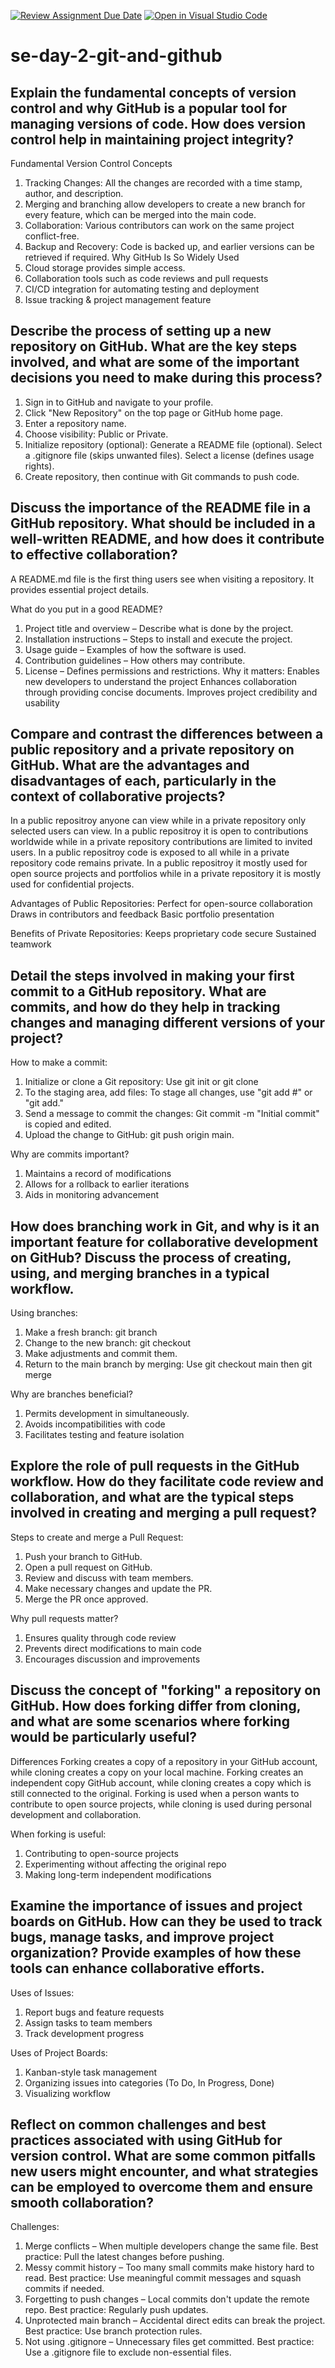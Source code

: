 [![Review Assignment Due Date](https://classroom.github.com/assets/deadline-readme-button-22041afd0340ce965d47ae6ef1cefeee28c7c493a6346c4f15d667ab976d596c.svg)](https://classroom.github.com/a/8wgCKhpZ)
[![Open in Visual Studio Code](https://classroom.github.com/assets/open-in-vscode-2e0aaae1b6195c2367325f4f02e2d04e9abb55f0b24a779b69b11b9e10269abc.svg)](https://classroom.github.com/online_ide?assignment_repo_id=18415212&assignment_repo_type=AssignmentRepo)
# se-day-2-git-and-github
## Explain the fundamental concepts of version control and why GitHub is a popular tool for managing versions of code. How does version control help in maintaining project integrity? 

Fundamental Version Control Concepts
1. Tracking Changes: All the changes are recorded with a time stamp, author, and description.
2. Merging and branching allow developers to create a new branch for every feature, which can be merged into the main code.
3. Collaboration: Various contributors can work on the same project conflict-free.
4. Backup and Recovery: Code is backed up, and earlier versions can be retrieved if required.
Why GitHub Is So Widely Used
1. Cloud storage provides simple access.
2. Collaboration tools such as code reviews and pull requests
3. CI/CD integration for automating testing and deployment
4. Issue tracking & project management feature
   
## Describe the process of setting up a new repository on GitHub. What are the key steps involved, and what are some of the important decisions you need to make during this process?

1. Sign in to GitHub and navigate to your profile.
2. Click "New Repository" on the top page or GitHub home page.
3. Enter a repository name.
4. Choose visibility: Public or Private.
5. Initialize repository (optional):
   Generate a README file (optional).
   Select a .gitignore file (skips unwanted files).
   Select a license (defines usage rights).
6. Create repository, then continue with Git commands to push code.

## Discuss the importance of the README file in a GitHub repository. What should be included in a well-written README, and how does it contribute to effective collaboration?

A README.md file is the first thing users see when visiting a repository. It provides essential project details.

What do you put in a good README?
1. Project title and overview – Describe what is done by the project.
2. Installation instructions – Steps to install and execute the project.
3. Usage guide – Examples of how the software is used.
4. Contribution guidelines – How others may contribute.
5. License – Defines permissions and restrictions.
Why it matters:
Enables new developers to understand the project Enhances collaboration through providing concise documents. Improves project credibility and usability

## Compare and contrast the differences between a public repository and a private repository on GitHub. What are the advantages and disadvantages of each, particularly in the context of collaborative projects?

In a public repositroy anyone can view while in a private repository only selected users can view.
In a public repositroy it is open to contributions worldwide while in a private repository contributions are limited to invited users.
In a public repositroy code is exposed to all while in a private repository code remains private.
In a public repositroy it mostly used for open source projects and portfolios  while in a private repository it is mostly used for confidential projects.

Advantages of Public Repositories:
Perfect for open-source collaboration
Draws in contributors and feedback
Basic portfolio presentation

Benefits of Private Repositories:
Keeps proprietary code secure
Sustained teamwork

## Detail the steps involved in making your first commit to a GitHub repository. What are commits, and how do they help in tracking changes and managing different versions of your project?

How to make a commit:
1. Initialize or clone a Git repository:
   Use git init or git clone <repository-url>
2. To the staging area, add files:
   To stage all changes, use "git add <filename> #" or "git add."
3. Send a message to commit the changes:
   Git commit -m "Initial commit" is copied and edited.
4. Upload the change to GitHub:
   git push origin main.
   
Why are commits important?
1. Maintains a record of modifications
2. Allows for a rollback to earlier iterations
3. Aids in monitoring advancement
   
## How does branching work in Git, and why is it an important feature for collaborative development on GitHub? Discuss the process of creating, using, and merging branches in a typical workflow.

Using branches:
1. Make a fresh branch:
   git branch <branch>
2. Change to the new branch:
   git checkout <branch>
3. Make adjustments and commit them.
4. Return to the main branch by merging:
Use git checkout main then git merge <branch>

Why are branches beneficial?
1. Permits development in simultaneously.
2. Avoids incompatibilities with code
3. Facilitates testing and feature isolation
   
## Explore the role of pull requests in the GitHub workflow. How do they facilitate code review and collaboration, and what are the typical steps involved in creating and merging a pull request?

Steps to create and merge a Pull Request:
1. Push your branch to GitHub.
2. Open a pull request on GitHub.
3. Review and discuss with team members.
4. Make necessary changes and update the PR.
5. Merge the PR once approved.
   
Why pull requests matter?
1. Ensures quality through code review
2. Prevents direct modifications to main code
3. Encourages discussion and improvements
   
## Discuss the concept of "forking" a repository on GitHub. How does forking differ from cloning, and what are some scenarios where forking would be particularly useful?

Differences
Forking creates a copy of a repository in your GitHub account, while cloning creates a copy on your local machine. 
Forking creates an independent copy GitHub account, while cloning creates a copy which is still connected to the original. 
Forking is used when a person wants to contribute to open source projects, while cloning is used during personal development and collaboration. 

When forking is useful:
1. Contributing to open-source projects
2. Experimenting without affecting the original repo
3. Making long-term independent modifications
   
## Examine the importance of issues and project boards on GitHub. How can they be used to track bugs, manage tasks, and improve project organization? Provide examples of how these tools can enhance collaborative efforts.

Uses of Issues:
1. Report bugs and feature requests
2. Assign tasks to team members
3. Track development progress

Uses of Project Boards:
1. Kanban-style task management
2. Organizing issues into categories (To Do, In Progress, Done)
3. Visualizing workflow
   
## Reflect on common challenges and best practices associated with using GitHub for version control. What are some common pitfalls new users might encounter, and what strategies can be employed to overcome them and ensure smooth collaboration?

Challenges:
1. Merge conflicts – When multiple developers change the same file.
   Best practice: Pull the latest changes before pushing.
2. Messy commit history – Too many small commits make history hard to read.
   Best practice: Use meaningful commit messages and squash commits if needed.
3. Forgetting to push changes – Local commits don't update the remote repo.
   Best practice: Regularly push updates.
4. Unprotected main branch – Accidental direct edits can break the project.
   Best practice: Use branch protection rules.
5. Not using .gitignore – Unnecessary files get committed.
   Best practice: Use a .gitignore file to exclude non-essential files.
